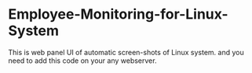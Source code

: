 # Employee-Monitoring-for-Linux-System

This is web panel UI of automatic screen-shots of Linux system. and you need to add this code on your any webserver.
